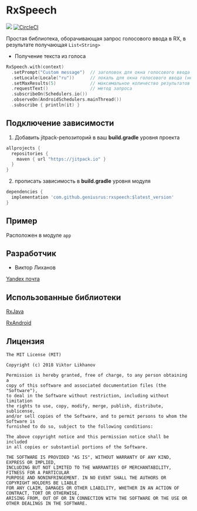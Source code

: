 # RxSpeech
[![](https://jitpack.io/v/GeniusRUS/RxSpeech.svg)](https://jitpack.io/#GeniusRUS/RxSpeech)
[![CircleCI](https://circleci.com/gh/GeniusRUS/RxSpeech.svg?style=svg)](https://circleci.com/gh/GeniusRUS/RxSpeech)

Простая библиотека, оборачивающая запрос голосового ввода в RX, в результате получающая `List<String>`

* Получение текста из голоса
```kotlin
RxSpeech.with(context)
  .setPrompt("Custom message")  // заголовок для окна голосового ввода (необязательно)
  .setLocale(Locale("ru"))      // локаль для окна голосового ввода (необязательно, по-умолчанию системная)
  .setMaxResults(5)             // максимальное количество результатов распознавания (необязательно, по-умолчанию 3)
  .requestText()                // метод запроса
  .subscribeOn(Schedulers.io())
  .observeOn(AndroidSchedulers.mainThread())
  .subscribe { println(it) }
```

## Подключение зависимости

1. Добавить jitpack-репозиторий в ваш __build.gradle__ уровня проекта
```groovy
allprojects {
  repositories {
    maven { url "https://jitpack.io" }
  }
}
```
2. прописать зависимость в __build.gradle__ уровня модуля

```gradle
dependencies {
  implementation 'com.github.geniusrus:rxspeech:$latest_version'
}
```

## Пример

Расположен в модуле `app`

## Разработчик 

* Виктор Лиханов

[Yandex почта](volixanov@unitbean.com)

## Использованные библиотеки

[RxJava](https://github.com/ReactiveX/RxJava)

[RxAndroid](https://github.com/ReactiveX/RxAndroid)

## Лицензия
```
The MIT License (MIT)

Copyright (c) 2018 Viktor Likhanov

Permission is hereby granted, free of charge, to any person obtaining a 
copy of this software and associated documentation files (the "Software"), 
to deal in the Software without restriction, including without limitation 
the rights to use, copy, modify, merge, publish, distribute, sublicense, 
and/or sell copies of the Software, and to permit persons to whom the Software is 
furnished to do so, subject to the following conditions:

The above copyright notice and this permission notice shall be included 
in all copies or substantial portions of the Software.

THE SOFTWARE IS PROVIDED "AS IS", WITHOUT WARRANTY OF ANY KIND, EXPRESS OR IMPLIED, 
INCLUDING BUT NOT LIMITED TO THE WARRANTIES OF MERCHANTABILITY, FITNESS FOR A PARTICULAR 
PURPOSE AND NONINFRINGEMENT. IN NO EVENT SHALL THE AUTHORS OR COPYRIGHT HOLDERS BE LIABLE 
FOR ANY CLAIM, DAMAGES OR OTHER LIABILITY, WHETHER IN AN ACTION OF CONTRACT, TORT OR OTHERWISE,
ARISING FROM, OUT OF OR IN CONNECTION WITH THE SOFTWARE OR THE USE OR OTHER DEALINGS IN THE SOFTWARE.

```
